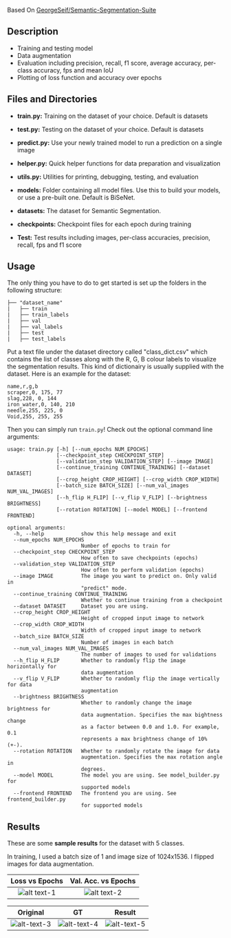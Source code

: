 Based On [GeorgeSeif/Semantic-Segmentation-Suite](https://github.com/GeorgeSeif/Semantic-Segmentation-Suite) <br>
## Description
- Training and testing model
- Data augmentation
- Evaluation including precision, recall, f1 score, average accuracy, per-class accuracy, fps and mean IoU
- Plotting of loss function and accuracy over epochs

## Files and Directories


- **train.py:** Training on the dataset of your choice. Default is datasets

- **test.py:** Testing on the dataset of your choice. Default is datasets

- **predict.py:** Use your newly trained model to run a prediction on a single image

- **helper.py:** Quick helper functions for data preparation and visualization

- **utils.py:** Utilities for printing, debugging, testing, and evaluation

- **models:** Folder containing all model files. Use this to build your models, or use a pre-built one. Default is BiSeNet.

- **datasets:** The dataset for Semantic Segmentation.

- **checkpoints:** Checkpoint files for each epoch during training

- **Test:** Test results including images, per-class accuracies, precision, recall, fps and f1 score


## Usage
The only thing you have to do to get started is set up the folders in the following structure:

    ├── "dataset_name"                   
    |   ├── train
    |   ├── train_labels
    |   ├── val
    |   ├── val_labels
    |   ├── test
    |   ├── test_labels

Put a text file under the dataset directory called "class_dict.csv" which contains the list of classes along with the R, G, B colour labels to visualize the segmentation results. This kind of dictionairy is usually supplied with the dataset. Here is an example for the dataset:

```
name,r,g,b
scraper,0, 175, 77
slag,228, 0, 144
iron_water,0, 140, 210
needle,255, 225, 0
Void,255, 255, 255
```
Then you can simply run `train.py`! Check out the optional command line arguments:

```
usage: train.py [-h] [--num_epochs NUM_EPOCHS]
                [--checkpoint_step CHECKPOINT_STEP]
                [--validation_step VALIDATION_STEP] [--image IMAGE]
                [--continue_training CONTINUE_TRAINING] [--dataset DATASET]
                [--crop_height CROP_HEIGHT] [--crop_width CROP_WIDTH]
                [--batch_size BATCH_SIZE] [--num_val_images NUM_VAL_IMAGES]
                [--h_flip H_FLIP] [--v_flip V_FLIP] [--brightness BRIGHTNESS]
                [--rotation ROTATION] [--model MODEL] [--frontend FRONTEND]

optional arguments:
  -h, --help            show this help message and exit
  --num_epochs NUM_EPOCHS
                        Number of epochs to train for
  --checkpoint_step CHECKPOINT_STEP
                        How often to save checkpoints (epochs)
  --validation_step VALIDATION_STEP
                        How often to perform validation (epochs)
  --image IMAGE         The image you want to predict on. Only valid in
                        "predict" mode.
  --continue_training CONTINUE_TRAINING
                        Whether to continue training from a checkpoint
  --dataset DATASET     Dataset you are using.
  --crop_height CROP_HEIGHT
                        Height of cropped input image to network
  --crop_width CROP_WIDTH
                        Width of cropped input image to network
  --batch_size BATCH_SIZE
                        Number of images in each batch
  --num_val_images NUM_VAL_IMAGES
                        The number of images to used for validations
  --h_flip H_FLIP       Whether to randomly flip the image horizontally for
                        data augmentation
  --v_flip V_FLIP       Whether to randomly flip the image vertically for data
                        augmentation
  --brightness BRIGHTNESS
                        Whether to randomly change the image brightness for
                        data augmentation. Specifies the max bightness change
                        as a factor between 0.0 and 1.0. For example, 0.1
                        represents a max brightness change of 10% (+-).
  --rotation ROTATION   Whether to randomly rotate the image for data
                        augmentation. Specifies the max rotation angle in
                        degrees.
  --model MODEL         The model you are using. See model_builder.py for
                        supported models
  --frontend FRONTEND   The frontend you are using. See frontend_builder.py
                        for supported models

```
    

## Results

These are some **sample results** for the dataset with 5 classes.

In training, I used a batch size of 1 and image size of 1024x1536.  I flipped images for data augmentation.



Loss vs Epochs            |  Val. Acc. vs Epochs
:-------------------------:|:-------------------------:
![alt text-1](https://dsc.cloud/8532ed/loss_vs_epochs.png)  |  ![alt text-2](https://dsc.cloud/8532ed/accuracy_vs_epochs.png)


Original            |  GT   |  Result
:-------------------------:|:-------------------------:|:-------------------------:
![alt-text-3](https://dsc.cloud/8532ed/img_964.png "Original")  |  ![alt-text-4](https://dsc.cloud/8532ed/img_964_gt.png "GT")  |   ![alt-text-5](https://dsc.cloud/8532ed/img_964_pred.png "Result")

